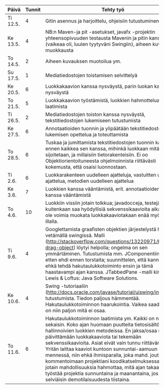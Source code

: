  Päivä     |Tunnit |Tehty työ
-----------|-------|----------------------------------------------------------------------------------------------------------------------------------------------
 Ti 12.5.  |   4   |Gitin asennus ja harjoittelu, ohjeisiin tutustuminen
 Ke 13.5.  |   4   |NB:n Maven-ja pit -asetukset, javafx -projektin yhteensopivuuden testausta Mavenin ja pitin kanssa (vaikeaa oli, luulen tyytyväni Swingiin), aiheen kuvauksen muokkausta
 To 14.5.  |   2   |Aiheen kuvauksen muotoilua ym.
 Su 17.5.  |   1   |Mediatiedostojen toistamisen selvittelyä 
 Ke 20.5.  |   6   |Luokkakaavion kanssa nysväystä, parin luokan kanssa nysväystä
 To 21.5.  |   5   |Luokkakaavion työstämistä, luokkien hahmottelua, testien laatimista
 Ti 26.5.  |   2   |Mediatiedostojen toiston kanssa nysväystä, tekstitiedostojen lukemiseen tutustumista
 Ke 27.5.  |   6   |Annotaatioiden tuonnin ja ylipäätään tekstitiedostojen lukemisen opettelua ja toteuttamista
 To 28.5.  |   6   |Tuskaa ja jumittamista tekstitiedostojen tuonnin kanssa, ja ennen kaikkea sen kanssa, mihinkä luokkaan mitäkin tietoa sijoitetaan, ja millaisiin tietorakenteisiin. Ei oo Objektiorientoituneesta ohjelmoinnista riittävästi kokemusta, että osaisi luonnostaan.
 Ti 2.6.   |   6   |Luokkarakenteen uudelleen ajatteluja, vastuitten uudelleen ajattelua, metodien uudelleen ajattelua
 Ke 3.6.   |   7   |Luokkien kanssa vääntämistä, erit. annotaatioiden tuonnin kanssa vääntämistä
 To 4.6.   |   10  |Luokkiin vissiin jotain tolkkua; javadocceja, testejä. En kuitenkaan saa hyödyllisiä sekvenssikaavioita aikaan. Ei ole voimia muokata luokkakaaviotakaan enää myöhään illalla. 
 Ti 9.6.   |   4   |Googlettamista graafisten objektien järjestelystä hiirellä vetämällä swingissä. Malli (http://stackoverflow.com/questions/13220971/how-to-drag-object) löytyi helpolla; ongelma on sen ymmärtäminen. Tutustumista mm. JComponentiin. Tuntuu, etten ehdi ennen torstaita; suunnittelen, että kannattaa ehkä tehdä hakutaulukkotoiminto ensin ja tämä haastavampi ajan kanssa. JTabbedPane -malli kirjasta Lewis & Loftus: Java Software Solutions.
 Ke 10.6.  |   4   |Swing -tutoriaaliin (http://docs.oracle.com/javase/tutorial/uiswing/index.html) tutustumista. Tiedon paljous hämmentää. Hakutaulukkotoiminnon haarukointia. Vaikea saada aikaan, on niin paljon mitä ei osaa.
 To 11.6.  |   6   |Hakutaulukkotoiminnon laatimista ym. Kaikki on niin sekaisin. Koko ajan huomaan puutteita tietosisältöä hallinnoivien luokkien metodeissa. En jaksa/osaa ruveta päivittämään luokkakaaviota tai tekemään sekvenssikaavioita. Asiat eivät vain tunnu riittävän selviltä. Yritän laittaa kaaviot kuntoon sunnuntai-aamuun mennessä, niin ehkä ihmisparalla, joka mahd. joutuu kommentoimaan projektiani koodikatselmuksessa, on edes jotain mahdollisuuksia hahmottaa, mitä ajan takaa. Yritän työstää projektia sunnuntaina ja maanantaina, jos vaikka selviäisin demotilaisuudesta tiistaina. 
